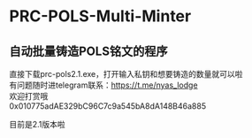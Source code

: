 # PRC-POLS-Multi-Minter
## 自动批量铸造POLS铭文的程序

直接下载prc-pols2.1.exe，打开输入私钥和想要铸造的数量就可以啦  
有问题随时进telegram联系：https://t.me/nyas_lodge  
欢迎打赏哦  
0x010775adAE329bC96C7c9a545bA8dA148B46a885  

目前是2.1版本啦  
